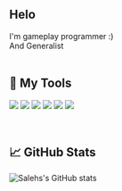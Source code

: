 <h2>Helo</h2>
I'm gameplay programmer :) <br>
And Generalist <br>

<br>
<h2>🔧 My Tools</h2>

![](https://img.shields.io/badge/Game&nbsp;Engine-Unity-informational?style=for-the-badge&logo=Unity&logoColor=white&color=2bbc8a)
![](https://img.shields.io/badge/IDE-Visual&nbsp;Studio-informational?style=for-the-badge&logo=VisualStudio&logoColor=white&color=2bbc8a)
![](https://img.shields.io/badge/Language-CSharp-informational?style=for-the-badge&logo=CSharp&logoColor=white&color=2bbc8a)
![](https://img.shields.io/badge/Version&nbsp;Control-Github-informational?style=for-the-badge&logo=GitHub&logoColor=white&color=2bbc8a)
![](https://img.shields.io/badge/3D-Maya-informational?style=for-the-badge&logo=Autodesk&logoColor=white&color=2bbc8a)
![](https://img.shields.io/badge/Photo&nbsp;Edit-Photoshop-informational?style=for-the-badge&logo=Adobe&nbsp;Photoshop&logoColor=white&color=2bbc8a)

<br>
<h2>📈 GitHub Stats</h2>
  
![Salehs's GitHub stats](https://github-readme-stats.vercel.app/api?username=salehb02&theme=dark&show_icons=true)
